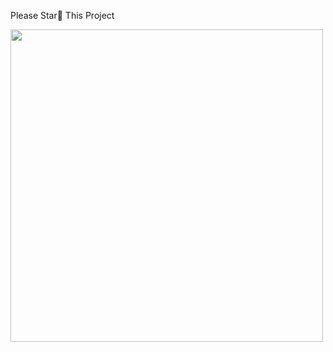 Please Star💫 This Project

<img src="https://github.com/demola234/Unilorin-Portal-Mobile/blob/main/screenshots/Desktop%20-%2014.jpg?raw=true" height="500"/>
